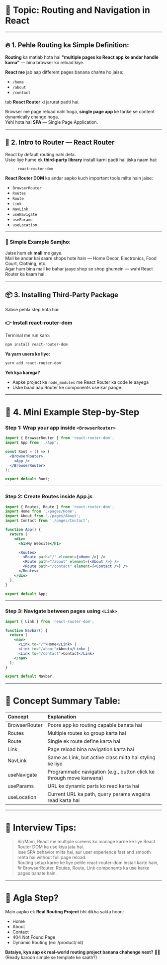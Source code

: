 # 📘 Topic: Routing and Navigation in React

---

## 🔥 1. Pehle Routing ka Simple Definition:

**Routing** ka matlab hota hai **"multiple pages ko React app ke andar handle karna"** — bina browser ko reload kiye.

**React me** jab aap different pages banana chahte ho jaise:
- `/home`
- `/about`
- `/contact`

tab **React Router** ki jarurat padti hai.

Browser me page reload nahi hoga, **single page app** ke tarike se content dynamically change hoga.  
Yehi hota hai **SPA** — Single Page Application.

---

## 🎯 2. Intro to Router — React Router

React by default routing nahi deta.  
Uske liye hume ek **third-party library** install karni padti hai jiska naam hai:

> **`react-router-dom`**

**React Router DOM** ke andar aapko kuch important tools milte hain jaise:
- `BrowserRouter`
- `Routes`
- `Route`
- `Link`
- `NavLink`
- `useNavigate`
- `useParams`
- `useLocation`

---

### 🤔 Simple Example Samjho:

Jaise hum ek **mall** me gaye.  
Mall ke andar kai saare shops hote hain — Home Decor, Electronics, Food Court, Clothing, etc.  
Agar hum bina mall ke bahar jaaye shop se shop ghumein — wahi React Router ka kaam hai.

---

## 📦 3. Installing Third-Party Package

Sabse pehla step hota hai:

### 👉 Install react-router-dom

Terminal me run karo:

```bash
npm install react-router-dom
```

**Ya yarn users ke liye:**

```bash
yarn add react-router-dom
```

**Yeh kya karega?**  
- Aapke project ke `node_modules` me React Router ka code le aayega
- Uske baad aap Router ke components use kar paoge.

---

# 🚀 4. Mini Example Step-by-Step

### Step 1: Wrap your app inside `<BrowserRouter>`

```jsx
import { BrowserRouter } from 'react-router-dom';
import App from './App';

const Root = () => (
  <BrowserRouter>
    <App />
  </BrowserRouter>
);

export default Root;
```

---

### Step 2: Create Routes inside App.js

```jsx
import { Routes, Route } from 'react-router-dom';
import Home from './pages/Home';
import About from './pages/About';
import Contact from './pages/Contact';

function App() {
  return (
    <div>
      <h1>My Website</h1>

      <Routes>
        <Route path="/" element={<Home />} />
        <Route path="/about" element={<About />} />
        <Route path="/contact" element={<Contact />} />
      </Routes>
    </div>
  );
}

export default App;
```

---

### Step 3: Navigate between pages using `<Link>`

```jsx
import { Link } from 'react-router-dom';

function Navbar() {
  return (
    <nav>
      <Link to="/">Home</Link> | 
      <Link to="/about">About</Link> | 
      <Link to="/contact">Contact</Link>
    </nav>
  );
}

export default Navbar;
```

---

# 🧠 Concept Summary Table:

| Concept | Explanation |
|:--------|:------------|
| BrowserRouter | Poore app ko routing capable banata hai |
| Routes | Multiple routes ko group karta hai |
| Route | Single ek route define karta hai |
| Link | Page reload bina navigation karta hai |
| NavLink | Same as Link, but active class milta hai styling ke liye |
| useNavigate | Programmatic navigation (e.g., button click ke through move karwana) |
| useParams | URL ke dynamic parts ko read karta hai |
| useLocation | Current URL ka path, query params wagaira read karta hai |

---

# 🎯 Interview Tips:
> Sir/Mam, React me multiple screens ko manage karne ke liye React Router DOM ka use kiya jata hai.  
> Isse SPA behavior milta hai, aur user experience fast and smooth rehta hai without full page reload.  
> Routing setup karne ke liye pehle react-router-dom install karte hain, fir BrowserRouter, Routes, Route, Link components ka use karke pages banate hain.

---

# 🚀 Agla Step?

Main aapko ek **Real Routing Project** bhi dikha sakta hoon:  
- Home
- About
- Contact
- 404 Not Found Page
- Dynamic Routing (ex: /product/:id)

**Bataiye, kya aap ek real-world routing project banana chahenge next?** 🚀✨  
(Ready karoon simple se template ke saath?)